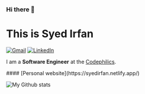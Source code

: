 ### Hi there 👋
# This is Syed Irfan
[![Gmail](https://img.shields.io/badge/%20-Send%20Mail-black?color=14171A&labelColor=ef5350&logo=gmail&logoColor=ffffff)](mailto:irfansyed479@gmail.com)
[![LinkedIn](https://img.shields.io/badge/%20-Connect-black?color=14171A&labelColor=212121&logo=linkedin&logoColor=ffffff)](https://www.linkedin.com/in/syedirfanx/)

<p align="justify">
I am a <b>Software Engineer</b> at the <a href="https://codephilics.com.au/">Codephilics</a>.
</p>
#### [Personal website](https://syedirfan.netlify.app/)

![My Github stats](https://github-readme-stats.vercel.app/api?username=erfanx&show_icons=true&hide_border=true)
<!--
**Erfanx/Erfanx** is a ✨ _special_ ✨ repository because its `README.md` (this file) appears on your GitHub profile.

Here are some ideas to get you started:

- 🔭 I’m currently working on ...
- 🌱 I’m currently learning ...
- 👯 I’m looking to collaborate on ...
- 🤔 I’m looking for help with ...
- 💬 Ask me about ...
- 📫 How to reach me: ...
- 😄 Pronouns: ...
- ⚡ Fun fact: ...
-->
